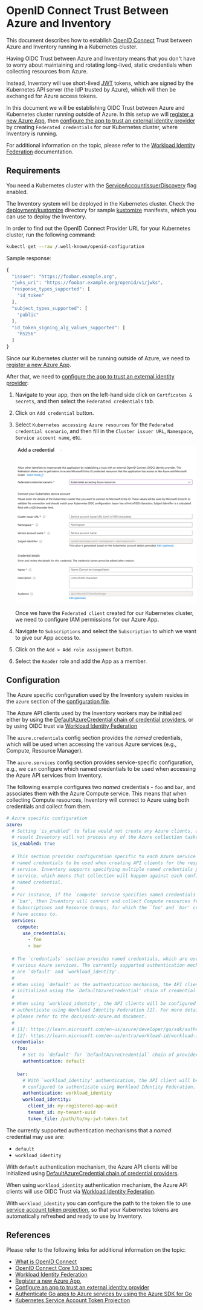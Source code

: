 # OpenID Connect Trust Between Azure and Inventory

This document describes how to establish [OpenID Connect](http://openid.net/connect/) Trust between Azure and Inventory running
in a Kubernetes cluster.

Having OIDC Trust between Azure and Inventory means that you don't have to worry
about maintaining and rotating long-lived, static credentials when collecting
resources from Azure.

Instead, Inventory will use short-lived [JWT](https://jwt.io/) tokens, which are
signed by the Kubernetes API server (the IdP trusted by Azure), which will then
be exchanged for Azure access tokens.

In this document we will be establishing OIDC Trust between Azure and Kubernetes
cluster running outside of Azure. In this setup we will [register a new Azure App](https://learn.microsoft.com/en-us/entra/identity-platform/quickstart-register-app),
then [configure the app to trust an external identity
provider](https://learn.microsoft.com/en-us/entra/workload-id/workload-identity-federation-create-trust)
by creating `Federated credentials` for our Kubernetes cluster, where Inventory
is running.

For additional information on the topic, please refer to the [Workload Identity Federation](https://learn.microsoft.com/en-us/entra/workload-id/workload-identity-federation)
documentation.

## Requirements

You need a Kubernetes cluster with the
[ServiceAccountIssuerDiscovery](https://kubernetes.io/docs/tasks/configure-pod-container/configure-service-account/#service-account-issuer-discovery)
flag enabled.

The Inventory system will be deployed in the Kubernetes cluster. Check the
[deployment/kustomize](../deployment/kustomize) directory for sample
[kustomize](https://kustomize.io/) manifests, which you can use to deploy the
Inventory.

In order to find out the OpenID Connect Provider URL for your Kubernetes
cluster, run the following command:

```sh
kubectl get --raw /.well-known/openid-configuration
```

Sample response:

``` javascript
{
  "issuer": "https://foobar.example.org",
  "jwks_uri": "https://foobar.example.org/openid/v1/jwks",
  "response_types_supported": [
    "id_token"
  ],
  "subject_types_supported": [
    "public"
  ],
  "id_token_signing_alg_values_supported": [
    "RS256"
  ]
}
```

Since our Kubernetes cluster will be running outside of Azure, we need to
[register a new Azure App](https://learn.microsoft.com/en-us/entra/identity-platform/quickstart-register-app).

After that, we need to [configure the app to trust an external identity provider](https://learn.microsoft.com/en-us/entra/workload-id/workload-identity-federation-create-trust):

1. Navigate to your app, then on the left-hand side click on
`Certficates & secrets`, and then select the `Federated credentials` tab.

1. Click on `Add credential` button.

1. Select `Kubernetes accessing Azure resources` for the `Federated credential scenario`,
and then fill in the `Cluster issuer URL`, `Namespace`, `Service account name`, etc.

    ![Azure Federated Client Kubernetes](../images/azure-oidc-kubernetes.png)

    Once we have the `Federated client` created for our Kubernetes cluster, we need to configure IAM permissions for our Azure App.

1. Navigate to `Subscriptions` and select the `Subscription` to which we want to
give our App access to.

1. Click on the `Add > Add role assignment` button.

1. Select the `Reader` role and add the App as a member.

## Configuration

The Azure specific configuration used by the Inventory system resides in the `azure`
section of the [configuration file](../examples/config.yaml).

The Azure API clients used by the Inventory workers may be initialized either by
using the [DefaultAzureCredential chain of credential providers](https://learn.microsoft.com/en-us/azure/developer/go/sdk/authentication-overview#use-defaultazurecredential-in-an-application),
or by using OIDC trust via [Workload Identity Federation](https://learn.microsoft.com/en-us/entra/workload-id/workload-identity-federation)

The `azure.credentials` config section provides the _named_ credentials, which
will be used when accessing the various Azure services (e.g., Compute, Resource Manager).

The `azure.services` config section provides service-specific configuration,
e.g., we can configure which named credentials to be used when accessing the
Azure API services from Inventory.

The following example configures two _named_ credentials - `foo` and `bar`, and
associates them with the Azure Compute service. This means that when collecting
Compute resources, Inventory will connect to Azure using both credentials and
collect from them.

``` yaml
# Azure specific configuration
azure:
  # Setting `is_enabled' to false would not create any Azure clients, and as a
  # result Inventory will not process any of the Azure collection tasks.
  is_enabled: true

  # This section provides configuration specific to each Azure service and which
  # named credentials to be used when creating API clients for the respective
  # service. Inventory supports specifying multiple named credentials per
  # service, which means that collection will happen against each configured
  # named credential.
  #
  # For instance, if the `compute' service specifies named credentials `foo' and
  # `bar', then Inventory will connect and collect Compute resources from the
  # Subscriptions and Resource Groups, for which the `foo' and `bar' credentials
  # have access to.
  services:
    compute:
      use_credentials:
        - foo
        - bar

  # The `credentials' section provides named credentials, which are used by the
  # various Azure services. The currently supported authentication mechanisms
  # are `default' and `workload_identity'.
  #
  # When using `default' as the authentication mechanism, the API clients will be
  # initialized using the `DefaultAzureCredential' chain of credential providers [1].
  #
  # When using `workload_identity', the API clients will be configured to
  # authenticate using Workload Identity Federation [2]. For more details,
  # please refer to the docs/oidc-azure.md document.
  #
  # [1]: https://learn.microsoft.com/en-us/azure/developer/go/sdk/authentication-overview
  # [2]: https://learn.microsoft.com/en-us/entra/workload-id/workload-identity-federation
  credentials:
    foo:
      # Set to `default' for `DefaultAzureCredential` chain of providers
      authentication: default

    bar:
      # With `workload_identity' authentication, the API client will be
      # configured to authenticate using Workload Identity Federation.
      authentication: workload_identity
      workload_identity:
        client_id: my-registered-app-uuid
        tenant_id: my-tenant-uuid
        token_file: /path/to/my-jwt-token.txt
```

The currently supported authentication mechanisms that a _named_ credential may
use are:

- `default`
- `workload_identity`

With `default` authentication mechanism, the Azure API clients will be initialized
using [DefaultAzureCredential chain of credential providers](https://learn.microsoft.com/en-us/azure/developer/go/sdk/authentication-overview#use-defaultazurecredential-in-an-application).

When using `workload_identity` authentication mechanism, the Azure API clients
will use OIDC Trust via [Workload Identity Federation](https://learn.microsoft.com/en-us/entra/workload-id/workload-identity-federation).

With `workload_identity` you can configure the path to the token file to use
[service account token projection](https://kubernetes.io/docs/tasks/configure-pod-container/configure-service-account/#launch-a-pod-using-service-account-token-projection),
so that your Kubernetes tokens are automatically refreshed and ready to use by Inventory.

## References

Please refer to the following links for additional information on the topic:

- [What is OpenID Connect](https://openid.net/developers/how-connect-works/)
- [OpenID Connect Core 1.0 spec](https://openid.net/specs/openid-connect-core-1_0.html)
- [Workload Identity Federation](https://learn.microsoft.com/en-us/entra/workload-id/workload-identity-federation)
- [Register a new Azure App](https://learn.microsoft.com/en-us/entra/identity-platform/quickstart-register-app),
- [Configure an app to trust an external identity provider](https://learn.microsoft.com/en-us/entra/workload-id/workload-identity-federation-create-trust)
- [Authenticate Go apps to Azure services by using the Azure SDK for Go](https://learn.microsoft.com/en-us/azure/developer/go/sdk/authentication-overview)
- [Kubernetes Service Account Token Projection](https://kubernetes.io/docs/tasks/configure-pod-container/configure-service-account/#launch-a-pod-using-service-account-token-projection)
